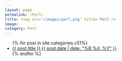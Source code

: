 ```yaml
---
layout: page
permalink: /Perl/
title: <img src='/images/perl.png' title='Perl'/>
image:
categery: Perl
---
```


<ul class="post-list">
{% for post in site.categories.c51%} 
  <li>
    <article>
      <a href="{{ site.url }}{{ post.url }}">
        {{ post.title }} 
        <span class="entry-date">
          <time datetime="{{ post.date | date_to_xmlschema }}">
            {{ post.date | date: "%B %d, %Y" }}
          </time>
        </span>
      </a>
    </article>
  </li>
{% endfor %}
</ul>
